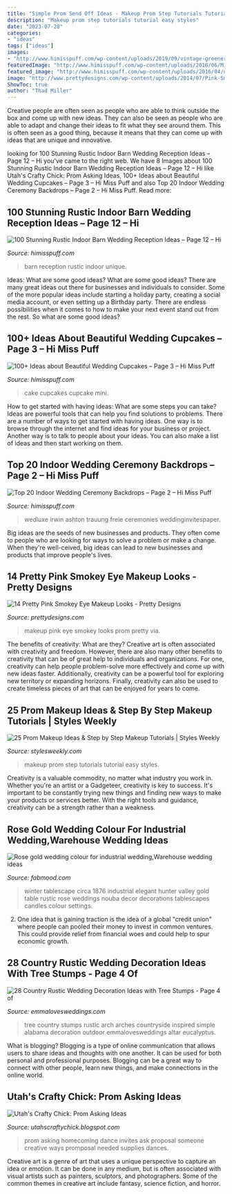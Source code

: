 ```yaml
---
title: "Simple Prom Send Off Ideas - Makeup Prom Step Tutorials Tutorial Easy Styles"
description: "Makeup prom step tutorials tutorial easy styles"
date: "2023-07-28"
categories:
- "ideas"
tags: ["ideas"]
images:
- "http://www.himisspuff.com/wp-content/uploads/2019/09/vintage-greenery-indoor-wedding-ceremony-decor.jpg"
featuredImage: "http://www.himisspuff.com/wp-content/uploads/2016/06/Mini-Wedding-Cake-Wedding-Cupcake-33.jpg"
featured_image: "http://www.himisspuff.com/wp-content/uploads/2016/04/unique-wedding-reception-ideas-barn.jpg"
image: "http://www.prettydesigns.com/wp-content/uploads/2014/07/Pink-Smokey-Eye-Makeup-for-Prom.jpg"
ShowToc: true
author: "Thad Miller"
---
```



Creative people are often seen as people who are able to think outside the box and come up with new ideas. They can also be seen as people who are able to adapt and change their ideas to fit what they see around them. This is often seen as a good thing, because it means that they can come up with ideas that are unique and innovative.

	

		
looking for 100 Stunning Rustic Indoor Barn Wedding Reception Ideas – Page 12 – Hi you've came to the right web. We have 8 Images about 100 Stunning Rustic Indoor Barn Wedding Reception Ideas – Page 12 – Hi like Utah&#039;s Crafty Chick: Prom Asking Ideas, 100+ Ideas about Beautiful Wedding Cupcakes – Page 3 – Hi Miss Puff and also Top 20 Indoor Wedding Ceremony Backdrops – Page 2 – Hi Miss Puff. Read more:
		
    
## 100 Stunning Rustic Indoor Barn Wedding Reception Ideas – Page 12 – Hi

<img loading=lazy src="http://www.himisspuff.com/wp-content/uploads/2016/04/unique-wedding-reception-ideas-barn.jpg" onerror="this.onerror=null;this.src='https://tse1.mm.bing.net/th?id=OIP.KwN6shJclZH3V6zNjxBkPwHaKD&amp;pid=15.1';" alt="100 Stunning Rustic Indoor Barn Wedding Reception Ideas – Page 12 – Hi">

_Source: himisspuff.com_

>barn reception rustic indoor unique. 

	

Ideas: What are some good ideas?
What are some good ideas?
There are many great ideas out there for businesses and individuals to consider. Some of the more popular ideas include starting a holiday party, creating a social media account, or even setting up a Birthday party. There are endless possibilities when it comes to how to make your next event stand out from the rest. So what are some good ideas?

    
## 100+ Ideas About Beautiful Wedding Cupcakes – Page 3 – Hi Miss Puff

<img loading=lazy src="http://www.himisspuff.com/wp-content/uploads/2016/06/Mini-Wedding-Cake-Wedding-Cupcake-33.jpg" onerror="this.onerror=null;this.src='https://tse3.mm.bing.net/th?id=OIP.N5hz4T-mtjEXJcGHIGee3wAAAA&amp;pid=15.1';" alt="100+ Ideas about Beautiful Wedding Cupcakes – Page 3 – Hi Miss Puff">

_Source: himisspuff.com_

>cake cupcakes cupcake mini. 

	

How to get started with having ideas: What are some steps you can take?
Ideas are powerful tools that can help you find solutions to problems. There are a number of ways to get started with having ideas. One way is to browse through the internet and find ideas for your business or project. Another way is to talk to people about your ideas. You can also make a list of ideas and then start working on them.

    
## Top 20 Indoor Wedding Ceremony Backdrops – Page 2 – Hi Miss Puff

<img loading=lazy src="http://www.himisspuff.com/wp-content/uploads/2019/09/vintage-greenery-indoor-wedding-ceremony-decor.jpg" onerror="this.onerror=null;this.src='https://tse4.mm.bing.net/th?id=OIP.eyUQft55QA_pdFNSacoVAQHaLG&amp;pid=15.1';" alt="Top 20 Indoor Wedding Ceremony Backdrops – Page 2 – Hi Miss Puff">

_Source: himisspuff.com_

>wedluxe irwin ashton trauung freie ceremonies weddinginvitespaper. 

	

Big ideas are the seeds of new businesses and products. They often come to people who are looking for ways to solve a problem or make a change. When they're well-ceived, big ideas can lead to new businesses and products that improve people's lives.

    
## 14 Pretty Pink Smokey Eye Makeup Looks - Pretty Designs

<img loading=lazy src="http://www.prettydesigns.com/wp-content/uploads/2014/07/Pink-Smokey-Eye-Makeup-for-Prom.jpg" onerror="this.onerror=null;this.src='https://tse3.mm.bing.net/th?id=OIP.dSB5SGJm_lGqCLa1adaJGAHaKb&amp;pid=15.1';" alt="14 Pretty Pink Smokey Eye Makeup Looks - Pretty Designs">

_Source: prettydesigns.com_

>makeup pink eye smokey looks prom pretty via. 

	

The benefits of creativity: What are they?
Creative art is often associated with creativity and freedom. However, there are also many other benefits to creativity that can be of great help to individuals and organizations. For one, creativity can help people problem-solve more effectively and come up with new ideas faster. Additionally, creativity can be a powerful tool for exploring new territory or expanding horizons. Finally, creativity can also be used to create timeless pieces of art that can be enjoyed for years to come.

    
## 25 Prom Makeup Ideas &amp; Step By Step Makeup Tutorials | Styles Weekly

<img loading=lazy src="http://www.stylesweekly.com/wp-content/uploads/2017/12/25-prom-makeup-ideas-step-by-step-makeup-tutorials-2018-2.jpg" onerror="this.onerror=null;this.src='https://tse2.mm.bing.net/th?id=OIP.KgcC8XkOPGcajKLWTxPWLAHaQj&amp;pid=15.1';" alt="25 Prom Makeup Ideas &amp; Step by Step Makeup Tutorials | Styles Weekly">

_Source: stylesweekly.com_

>makeup prom step tutorials tutorial easy styles. 

	

Creativity is a valuable commodity, no matter what industry you work in. Whether you're an artist or a Gadgeteer, creativity is key to success. It's important to be constantly trying new things and finding new ways to make your products or services better. With the right tools and guidance, creativity can be a strength rather than a weakness.

    
## Rose Gold Wedding Colour For Industrial Wedding,Warehouse Wedding Ideas

<img loading=lazy src="https://i.pinimg.com/originals/1b/8f/9f/1b8f9fda91cfd05405e6470e3d235d04.jpg" onerror="this.onerror=null;this.src='https://tse3.mm.bing.net/th?id=OIP.bx23k-nO8gSaWrDFbXmbNgHaLH&amp;pid=15.1';" alt="Rose gold wedding colour for industrial wedding,Warehouse wedding ideas">

_Source: fabmood.com_

>winter tablescape circa 1876 industrial elegant hunter valley gold table rustic rose weddings nouba decor decorations tablescapes candles colour settings. 

	

2. One idea that is gaining traction is the idea of a global "credit union" where people can pooled their money to invest in common ventures. This could provide relief from financial woes and could help to spur economic growth.

    
## 28 Country Rustic Wedding Decoration Ideas With Tree Stumps - Page 4 Of

<img loading=lazy src="http://emmalovesweddings.com/wp-content/uploads/2018/03/chic-simple-wedding-arch-ideas-with-tree-stumps.jpg" onerror="this.onerror=null;this.src='https://tse2.mm.bing.net/th?id=OIP.J-jtml5e3sdoEJluEeVGQwHaKD&amp;pid=15.1';" alt="28 Country Rustic Wedding Decoration Ideas with Tree Stumps - Page 4 of">

_Source: emmalovesweddings.com_

>tree country stumps rustic arch arches countryside inspired simple alabama decoration outdoor emmalovesweddings altar eucalyptus. 

	

What is blogging?
Blogging is a type of online communication that allows users to share ideas and thoughts with one another. It can be used for both personal and professional purposes. Blogging can be a great way to connect with other people, learn new things, and make connections in the online world.

    
## Utah&#039;s Crafty Chick: Prom Asking Ideas

<img loading=lazy src="http://4.bp.blogspot.com/-uPWeGLEMCEA/TZ4bKg_hDwI/AAAAAAAAAMY/NhCm7bLDZFY/s1600/IMG_4692.JPG" onerror="this.onerror=null;this.src='https://tse4.mm.bing.net/th?id=OIP.5xNiUc33fy7On2av10PxSgHaJ6&amp;pid=15.1';" alt="Utah&#039;s Crafty Chick: Prom Asking Ideas">

_Source: utahscraftychick.blogspot.com_

>prom asking homecoming dance invites ask proposal someone creative ways promposal needed supplies dances. 

	

Creative art is a genre of art that uses a unique perspective to capture an idea or emotion. It can be done in any medium, but is often associated with visual artists such as painters, sculptors, and photographers. Some of the common themes in creative art include fantasy, science fiction, and horror.

